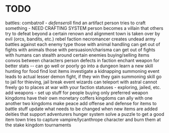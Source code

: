 # TODO
battles: combat*roll - defense*roll
find an artifact
person tries to craft something - NEED CRAFTING SYSTEM
person becomes a villain that others try to defeat beyond a certain renown and alignment
town is taken over by evil (orcs, bandits, etc.)
rebel faction
necromancer creates undead army
battles against each enemy type
    those with animal handling can get out of fights with animals
    those with persuasion/charisma can get out of fights with humans
    can stealth around certain enemies
buying/selling items
convos between characters
person defects in faction
enchant weapon for better stats -- can go well or poorly
go into a dungeon
learn a new skill
hunting for food
find lost items
investigate a kidnapping
summoning event leads to actual lesser demon fight, if they win they gain summoning skill
go to jail for thieving, jail break event
wizards can teleport with astral
cannot freely go to places at war with your faction
statuses - exploring, jailed, etc.
add weapons - set up stuff for people buying only preferred weapon
kingdoms have their own monetary coffers
kingdoms can ally with one another
two kingdoms make peace
add offense and defense for items to battle stuff
update what needs to be changed when new items are added
deities that support adventurers
hunger system
solve a puzzle to get a good item
town tries to capture vampire/lycanthrope character and burn them at the stake
kingdom tournaments